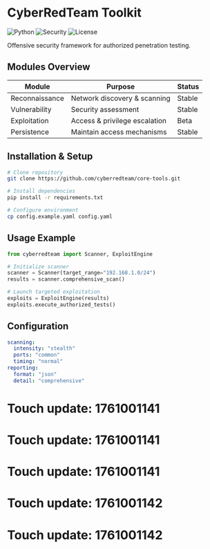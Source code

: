 # CyberRedTeam Toolkit

![Python](https://img.shields.io/badge/Python-3.8+-blue)
![Security](https://img.shields.io/badge/Security-RedTeam-red)
![License](https://img.shields.io/badge/License-GPL3.0-green)

Offensive security framework for authorized penetration testing.

## Modules Overview

| Module | Purpose | Status |
|--------|---------|---------|
| Reconnaissance | Network discovery & scanning | Stable |
| Vulnerability | Security assessment | Stable |
| Exploitation | Access & privilege escalation | Beta |
| Persistence | Maintain access mechanisms | Stable |

## Installation & Setup

```bash
# Clone repository
git clone https://github.com/cyberredteam/core-tools.git

# Install dependencies
pip install -r requirements.txt

# Configure environment
cp config.example.yaml config.yaml
```

## Usage Example

```python
from cyberredteam import Scanner, ExploitEngine

# Initialize scanner
scanner = Scanner(target_range="192.168.1.0/24")
results = scanner.comprehensive_scan()

# Launch targeted exploitation
exploits = ExploitEngine(results)
exploits.execute_authorized_tests()
```

## Configuration

```yaml
scanning:
  intensity: "stealth"
  ports: "common"
  timing: "normal"
reporting:
  format: "json"
  detail: "comprehensive"
```

# Touch update: 1761001141

# Touch update: 1761001141

# Touch update: 1761001141

# Touch update: 1761001142

# Touch update: 1761001142
